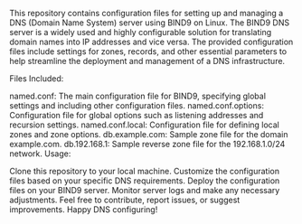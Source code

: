 This repository contains configuration files for setting up and managing a DNS (Domain Name System) server using BIND9 on Linux. The BIND9 DNS server is a widely used and highly configurable solution for translating domain names into IP addresses and vice versa. The provided configuration files include settings for zones, records, and other essential parameters to help streamline the deployment and management of a DNS infrastructure.

Files Included:

named.conf: The main configuration file for BIND9, specifying global settings and including other configuration files.
named.conf.options: Configuration file for global options such as listening addresses and recursion settings.
named.conf.local: Configuration file for defining local zones and zone options.
db.example.com: Sample zone file for the domain example.com.
db.192.168.1: Sample reverse zone file for the 192.168.1.0/24 network.
Usage:

Clone this repository to your local machine.
Customize the configuration files based on your specific DNS requirements.
Deploy the configuration files on your BIND9 server.
Monitor server logs and make any necessary adjustments.
Feel free to contribute, report issues, or suggest improvements. Happy DNS configuring!


